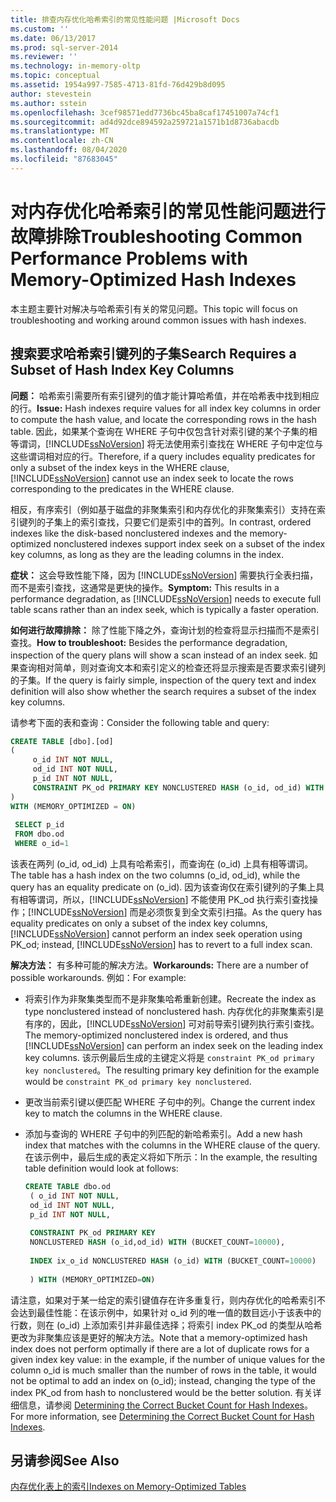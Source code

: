 ```yaml
---
title: 排查内存优化哈希索引的常见性能问题 |Microsoft Docs
ms.custom: ''
ms.date: 06/13/2017
ms.prod: sql-server-2014
ms.reviewer: ''
ms.technology: in-memory-oltp
ms.topic: conceptual
ms.assetid: 1954a997-7585-4713-81fd-76d429b8d095
author: stevestein
ms.author: sstein
ms.openlocfilehash: 3cef98571edd7736bc45ba8caf17451007a74cf1
ms.sourcegitcommit: ad4d92dce894592a259721a1571b1d8736abacdb
ms.translationtype: MT
ms.contentlocale: zh-CN
ms.lasthandoff: 08/04/2020
ms.locfileid: "87683045"
---
```

# <a name="troubleshooting-common-performance-problems-with-memory-optimized-hash-indexes"></a><span data-ttu-id="9cf93-102">对内存优化哈希索引的常见性能问题进行故障排除</span><span class="sxs-lookup"><span data-stu-id="9cf93-102">Troubleshooting Common Performance Problems with Memory-Optimized Hash Indexes</span></span>
  <span data-ttu-id="9cf93-103">本主题主要针对解决与哈希索引有关的常见问题。</span><span class="sxs-lookup"><span data-stu-id="9cf93-103">This topic will focus on troubleshooting and working around common issues with hash indexes.</span></span>  
  
## <a name="search-requires-a-subset-of-hash-index-key-columns"></a><span data-ttu-id="9cf93-104">搜索要求哈希索引键列的子集</span><span class="sxs-lookup"><span data-stu-id="9cf93-104">Search Requires a Subset of Hash Index Key Columns</span></span>  
 <span data-ttu-id="9cf93-105">**问题：** 哈希索引需要所有索引键列的值才能计算哈希值，并在哈希表中找到相应的行。</span><span class="sxs-lookup"><span data-stu-id="9cf93-105">**Issue:** Hash indexes require values for all index key columns in order to compute the hash value, and locate the corresponding rows in the hash table.</span></span> <span data-ttu-id="9cf93-106">因此，如果某个查询在 WHERE 子句中仅包含针对索引键的某个子集的相等谓词，[!INCLUDE[ssNoVersion](../includes/ssnoversion-md.md)] 将无法使用索引查找在 WHERE 子句中定位与这些谓词相对应的行。</span><span class="sxs-lookup"><span data-stu-id="9cf93-106">Therefore, if a query includes equality predicates for only a subset of the index keys in the WHERE clause, [!INCLUDE[ssNoVersion](../includes/ssnoversion-md.md)] cannot use an index seek to locate the rows corresponding to the predicates in the WHERE clause.</span></span>  
  
 <span data-ttu-id="9cf93-107">相反，有序索引（例如基于磁盘的非聚集索引和内存优化的非聚集索引）支持在索引键列的子集上的索引查找，只要它们是索引中的首列。</span><span class="sxs-lookup"><span data-stu-id="9cf93-107">In contrast, ordered indexes like the disk-based nonclustered indexes and the memory-optimized nonclustered indexes support index seek on a subset of the index key columns, as long as they are the leading columns in the index.</span></span>  
  
 <span data-ttu-id="9cf93-108">**症状：** 这会导致性能下降，因为 [!INCLUDE[ssNoVersion](../includes/ssnoversion-md.md)] 需要执行全表扫描，而不是索引查找，这通常是更快的操作。</span><span class="sxs-lookup"><span data-stu-id="9cf93-108">**Symptom:** This results in a performance degradation, as [!INCLUDE[ssNoVersion](../includes/ssnoversion-md.md)] needs to execute full table scans rather than an index seek, which is typically a faster operation.</span></span>  
  
 <span data-ttu-id="9cf93-109">**如何进行故障排除：** 除了性能下降之外，查询计划的检查将显示扫描而不是索引查找。</span><span class="sxs-lookup"><span data-stu-id="9cf93-109">**How to troubleshoot:** Besides the performance degradation, inspection of the query plans will show a scan instead of an index seek.</span></span> <span data-ttu-id="9cf93-110">如果查询相对简单，则对查询文本和索引定义的检查还将显示搜索是否要求索引键列的子集。</span><span class="sxs-lookup"><span data-stu-id="9cf93-110">If the query is fairly simple, inspection of the query text and index definition will also show whether the search requires a subset of the index key columns.</span></span>  
  
 <span data-ttu-id="9cf93-111">请参考下面的表和查询：</span><span class="sxs-lookup"><span data-stu-id="9cf93-111">Consider the following table and query:</span></span>  
  
```sql  
CREATE TABLE [dbo].[od]  
(  
     o_id INT NOT NULL,  
     od_id INT NOT NULL,  
     p_id INT NOT NULL,  
     CONSTRAINT PK_od PRIMARY KEY NONCLUSTERED HASH (o_id, od_id) WITH (BUCKET_COUNT = 10000)  
)  
WITH (MEMORY_OPTIMIZED = ON)  
  
 SELECT p_id  
 FROM dbo.od  
 WHERE o_id=1  
```  
  
 <span data-ttu-id="9cf93-112">该表在两列 (o_id, od_id) 上具有哈希索引，而查询在 (o_id) 上具有相等谓词。</span><span class="sxs-lookup"><span data-stu-id="9cf93-112">The table has a hash index on the two columns (o_id, od_id), while the query has an equality predicate on (o_id).</span></span> <span data-ttu-id="9cf93-113">因为该查询仅在索引键列的子集上具有相等谓词，所以，[!INCLUDE[ssNoVersion](../includes/ssnoversion-md.md)] 不能使用 PK_od 执行索引查找操作；[!INCLUDE[ssNoVersion](../includes/ssnoversion-md.md)] 而是必须恢复到全文索引扫描。</span><span class="sxs-lookup"><span data-stu-id="9cf93-113">As the query has equality predicates on only a subset of the index key columns, [!INCLUDE[ssNoVersion](../includes/ssnoversion-md.md)] cannot perform an index seek operation using PK_od; instead, [!INCLUDE[ssNoVersion](../includes/ssnoversion-md.md)] has to revert to a full index scan.</span></span>  
  
 <span data-ttu-id="9cf93-114">**解决方法：** 有多种可能的解决方法。</span><span class="sxs-lookup"><span data-stu-id="9cf93-114">**Workarounds:** There are a number of possible workarounds.</span></span> <span data-ttu-id="9cf93-115">例如：</span><span class="sxs-lookup"><span data-stu-id="9cf93-115">For example:</span></span>  
  
-   <span data-ttu-id="9cf93-116">将索引作为非聚集类型而不是非聚集哈希重新创建。</span><span class="sxs-lookup"><span data-stu-id="9cf93-116">Recreate the index as type nonclustered instead of nonclustered hash.</span></span> <span data-ttu-id="9cf93-117">内存优化的非聚集索引是有序的，因此，[!INCLUDE[ssNoVersion](../includes/ssnoversion-md.md)] 可对前导索引键列执行索引查找。</span><span class="sxs-lookup"><span data-stu-id="9cf93-117">The memory-optimized nonclustered index is ordered, and thus [!INCLUDE[ssNoVersion](../includes/ssnoversion-md.md)] can perform an index seek on the leading index key columns.</span></span> <span data-ttu-id="9cf93-118">该示例最后生成的主键定义将是 `constraint PK_od primary key nonclustered`。</span><span class="sxs-lookup"><span data-stu-id="9cf93-118">The resulting primary key definition for the example would be `constraint PK_od primary key nonclustered`.</span></span>  
  
-   <span data-ttu-id="9cf93-119">更改当前索引键以便匹配 WHERE 子句中的列。</span><span class="sxs-lookup"><span data-stu-id="9cf93-119">Change the current index key to match the columns in the WHERE clause.</span></span>  
  
-   <span data-ttu-id="9cf93-120">添加与查询的 WHERE 子句中的列匹配的新哈希索引。</span><span class="sxs-lookup"><span data-stu-id="9cf93-120">Add a new hash index that matches with the columns in the WHERE clause of the query.</span></span> <span data-ttu-id="9cf93-121">在该示例中，最后生成的表定义将如下所示：</span><span class="sxs-lookup"><span data-stu-id="9cf93-121">In the example, the resulting table definition would look at follows:</span></span>  
  
    ```sql  
    CREATE TABLE dbo.od  
     ( o_id INT NOT NULL,  
     od_id INT NOT NULL,  
     p_id INT NOT NULL,  
  
     CONSTRAINT PK_od PRIMARY KEY   
     NONCLUSTERED HASH (o_id,od_id) WITH (BUCKET_COUNT=10000),  
  
     INDEX ix_o_id NONCLUSTERED HASH (o_id) WITH (BUCKET_COUNT=10000)  
  
     ) WITH (MEMORY_OPTIMIZED=ON)  
    ```  
  
 <span data-ttu-id="9cf93-122">请注意，如果对于某一给定的索引键值存在许多重复行，则内存优化的哈希索引不会达到最佳性能：在该示例中，如果针对 o_id 列的唯一值的数目远小于该表中的行数，则在 (o_id) 上添加索引并非最佳选择；将索引 index PK_od 的类型从哈希更改为非聚集应该是更好的解决方法。</span><span class="sxs-lookup"><span data-stu-id="9cf93-122">Note that a memory-optimized hash index does not perform optimally if there are a lot of duplicate rows for a given index key value: in the example, if the number of unique values for the column o_id is much smaller than the number of rows in the table, it would not be optimal to add an index on (o_id); instead, changing the type of the index PK_od from hash to nonclustered would be the better solution.</span></span> <span data-ttu-id="9cf93-123">有关详细信息，请参阅 [Determining the Correct Bucket Count for Hash Indexes](../relational-databases/indexes/indexes.md)。</span><span class="sxs-lookup"><span data-stu-id="9cf93-123">For more information, see [Determining the Correct Bucket Count for Hash Indexes](../relational-databases/indexes/indexes.md).</span></span>  
  
## <a name="see-also"></a><span data-ttu-id="9cf93-124">另请参阅</span><span class="sxs-lookup"><span data-stu-id="9cf93-124">See Also</span></span>  
 [<span data-ttu-id="9cf93-125">内存优化表上的索引</span><span class="sxs-lookup"><span data-stu-id="9cf93-125">Indexes on Memory-Optimized Tables</span></span>](../relational-databases/in-memory-oltp/memory-optimized-tables.md)  
  
  
